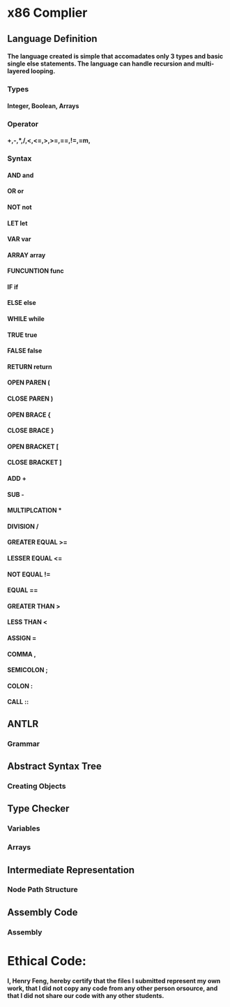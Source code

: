 # x86 Complier
## Language Definition
#### The language created is simple that accomadates only 3 types and basic single else statements. The language can handle recursion and multi-layered looping.
### Types
#### Integer, Boolean, Arrays
### Operator
#### +,-,*,/,<,<=,>,>=,==,!=,=m,
### Syntax
#### AND	and
#### OR	or
#### NOT	not
#### LET	let
#### VAR	var
#### ARRAY	array
#### FUNCUNTION	func
#### IF	if
#### ELSE	else
#### WHILE	while
#### TRUE	true
#### FALSE	false
#### RETURN	return
#### OPEN PAREN	(
#### CLOSE PAREN	)
#### OPEN BRACE	{
#### CLOSE BRACE	}
#### OPEN BRACKET	[
#### CLOSE BRACKET	]
#### ADD	+
#### SUB	-
#### MULTIPLCATION	*
#### DIVISION	/
#### GREATER EQUAL	>=
#### LESSER EQUAL	<=
#### NOT EQUAL	!=
#### EQUAL	==
#### GREATER THAN	>
#### LESS THAN	<
#### ASSIGN	=
#### COMMA	,
#### SEMICOLON	;
#### COLON	:
#### CALL	::
## ANTLR
### Grammar
## Abstract Syntax Tree
### Creating Objects
## Type Checker
### Variables
### Arrays
## Intermediate Representation 
### Node Path Structure
## Assembly Code
### Assembly

# Ethical Code:
#### I, Henry Feng, hereby certify that the files I submitted represent my own work, that I did not copy any code from any other person orsource, and that I did not share our code with any other students.
